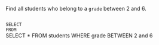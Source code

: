 Find all students who belong to a `grade` between 2 and 6.



<Editor lang="sql" dbName="students1.db" type="exercise">
<code>
SELECT  
FROM
</code>

<solution>
SELECT *
FROM students
WHERE grade BETWEEN 2 and 6
</solution>
</Editor>